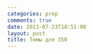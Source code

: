 ```yaml
---
categories: prep
comments: true
date: 2013-07-23T18:51:00
layout: post
title: Темы для 350
---
```


